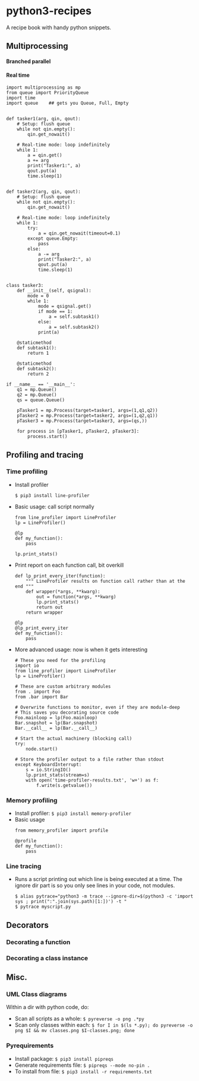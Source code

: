 # python3-recipes  
A recipe book with handy python snippets.  

## Multiprocessing  
#### Branched parallel  
#### Real time  
```
import multiprocessing as mp
from queue import PriorityQueue
import time
import queue    ## gets you Queue, Full, Empty


def tasker1(arg, qin, qout):
    # Setup: flush queue
    while not qin.empty():
        qin.get_nowait()

    # Real-time mode: loop indefinitely
    while 1:
        a = qin.get()
        a += arg
        print("Tasker1:", a)
        qout.put(a)
        time.sleep(1)


def tasker2(arg, qin, qout):
    # Setup: flush queue
    while not qin.empty():
        qin.get_nowait()

    # Real-time mode: loop indefinitely
    while 1:
        try:
            a = qin.get_nowait(timeout=0.1)
        except queue.Empty:
            pass
        else:
            a -= arg
            print("Tasker2:", a)
            qout.put(a)
            time.sleep(1)
            

class tasker3:
    def __init__(self, qsignal):
        mode = 0
        while 1:
            mode = qsignal.get()
            if mode == 1:
                a = self.subtask1()
            else:
                a = self.subtask2()
            print(a)

    @staticmethod
    def subtask1():
        return 1
        
    @staticmethod
    def subtask2():
        return 2

if __name__ == '__main__':
    q1 = mp.Queue()
    q2 = mp.Queue()
    qs = queue.Queue()

    pTasker1 = mp.Process(target=tasker1, args=(1,q1,q2))
    pTasker2 = mp.Process(target=tasker2, args=(1,q2,q1))
    pTasker3 = mp.Process(target=tasker3, args=(qs,))

    for process in [pTasker1, pTasker2, pTasker3]:
        process.start()

```

## Profiling and tracing  
### Time profiling   
- Install profiler  
    ```  
    $ pip3 install line-profiler   
    ```  
- Basic usage: call script normally
    ```  
    from line_profiler import LineProfiler  
    lp = LineProfiler()  

    @lp  
    def my_function():  
        pass  
  
    lp.print_stats()  
    ```  
- Print report on each function call, bit overkill
    ```  
    def lp_print_every_iter(function):
        """ LineProfiler results on function call rather than at the end """
        def wrapper(*args, **kwarg):
            out = function(*args, **kwarg)
            lp.print_stats()
            return out
        return wrapper

    @lp
    @lp_print_every_iter
    def my_function():
        pass
    ``` 
    
- More advanced usage: now is when it gets interesting

    ```
    # These you need for the profiling
    import io
    from line_profiler import LineProfiler
    lp = LineProfiler()

    # These are custom arbitrary modules
    from . import Foo
    from .bar import Bar

    # Overwrite functions to monitor, even if they are module-deep
    # This saves you decorating source code
    Foo.mainloop = lp(Foo.mainloop)
    Bar.snapshot = lp(Bar.snapshot)
    Bar.__call__ = lp(Bar.__call__)

    # Start the actual machinery (blocking call)
    try:
        node.start() 

    # Store the profiler output to a file rather than stdout
    except KeyboardInterrupt:
        s = io.StringIO()
        lp.print_stats(stream=s)
        with open('time-profiler-results.txt', 'w+') as f:
            f.write(s.getvalue())

    ```


### Memory profiling  
- Install profiler: `$ pip3 install memory-profiler`
- Basic usage
    ```
    from memory_profiler import profile  

    @profile  
    def my_function():  
        pass  
    ```

### Line tracing  
- Runs a script printing out which line is being executed at a time. The ignore dir part is so you only see lines in your code, not modules.
    ```
    $ alias pytrace="python3 -m trace --ignore-dir=$(python3 -c 'import sys ; print(":".join(sys.path)[1:])') -t "
    $ pytrace myscript.py
    ```
    
## Decorators  
### Decorating a function  
### Decorating a class instance  


## Misc.  
### UML Class diagrams  
Within a dir with python code, do:  
- Scan all scripts as a whole: `$ pyreverse -o png .*py`  
- Scan only classes within each: `$ for I in $(ls *.py); do pyreverse -o png $I && mv classes.png $I-classes.png; done`  

### Pyrequirements  
- Install package: `$ pip3 install pipreqs`  
- Generate requirements file: `$ pipreqs --mode no-pin .`   
- To install from file: `$ pip3 install -r requirements.txt`  
